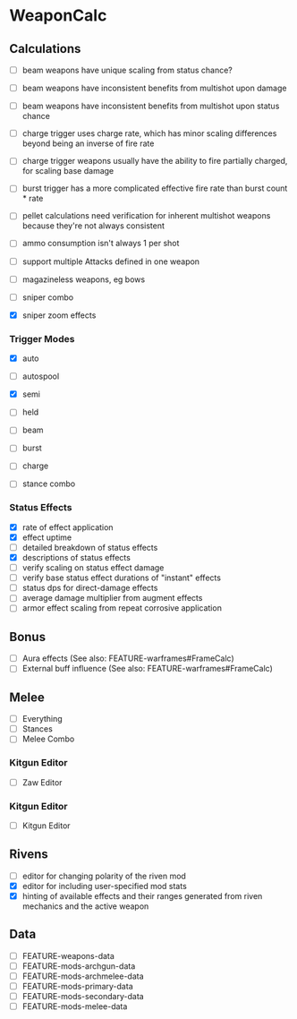 # WeaponCalc

## Calculations

-   [ ] beam weapons have unique scaling from status chance?
-   [ ] beam weapons have inconsistent benefits from multishot upon damage
-   [ ] beam weapons have inconsistent benefits from multishot upon status chance
-   [ ] charge trigger uses charge rate, which has minor scaling differences beyond being an inverse of fire rate
-   [ ] charge trigger weapons usually have the ability to fire partially charged, for scaling base damage
-   [ ] burst trigger has a more complicated effective fire rate than burst count * rate
-   [ ] pellet calculations need verification for inherent multishot weapons because they're not always consistent
-   [ ] ammo consumption isn't always 1 per shot
-   [ ] support multiple Attacks defined in one weapon
-   [ ] magazineless weapons, eg bows
-   [ ] sniper combo
-   [x] sniper zoom effects



### Trigger Modes

-   [x] auto
-   [ ] autospool
-   [x] semi
-   [ ] held
-   [ ] beam
-   [ ] burst
-   [ ] charge
-   [ ] stance combo


### Status Effects

-   [x] rate of effect application
-   [x] effect uptime
-   [ ] detailed breakdown of status effects
-   [x] descriptions of status effects
-   [ ] verify scaling on status effect damage
-   [ ] verify base status effect durations of "instant" effects
-   [ ] status dps for direct-damage effects
-   [ ] average damage multiplier from augment effects
-   [ ] armor effect scaling from repeat corrosive application

## Bonus

-   [ ] Aura effects (See also: FEATURE-warframes#FrameCalc)
-   [ ] External buff influence (See also: FEATURE-warframes#FrameCalc)

## Melee

-   [ ] Everything
-   [ ] Stances
-   [ ] Melee Combo

### Kitgun Editor

-   [ ] Zaw Editor

### Kitgun Editor

-   [ ] Kitgun Editor

## Rivens

-   [ ] editor for changing polarity of the riven mod
-   [x] editor for including user-specified mod stats
-   [x] hinting of available effects and their ranges generated from riven mechanics and the active weapon

## Data

-   [ ] FEATURE-weapons-data
-   [ ] FEATURE-mods-archgun-data
-   [ ] FEATURE-mods-archmelee-data
-   [ ] FEATURE-mods-primary-data
-   [ ] FEATURE-mods-secondary-data
-   [ ] FEATURE-mods-melee-data